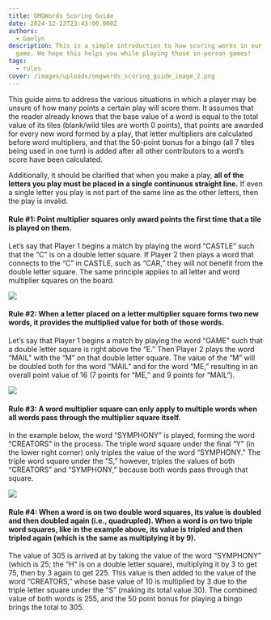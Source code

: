 ```yaml
---
title: OMGWords Scoring Guide
date: 2024-12-23T23:43:00.000Z
authors:
  - Gaelyn
description: This is a simple introduction to how scoring works in our favorite
  game. We hope this helps you while playing those in-person games!
tags:
  - rules
cover: /images/uploads/omgwords_scoring_guide_image_2.png
---
```

This guide aims to address the various situations in which a player may be unsure of how many points a certain play will score them. It assumes that the reader already knows that the base value of a word is equal to the total value of its tiles (blank/wild tiles are worth 0 points), that points are awarded for every new word formed by a play, that letter multipliers are calculated before word multipliers, and that the 50-point bonus for a bingo (all 7 tiles being used in one turn) is added after all other contributors to a word’s score have been calculated. 

Additionally, it should be clarified that when you make a play, **all of the letters you play must be placed in a single continuous straight line.** If even a single letter you play is not part of the same line as the other letters, then the play is invalid.

#### Rule #1: Point multiplier squares only award points the first time that a tile is played on them.

Let’s say that Player 1 begins a match by playing the word “CASTLE” such that the “C” is on a
double letter square. If Player 2 then plays a word that connects to the “C” in CASTLE, such as
“CAR,” they will not benefit from the double letter square. The same principle applies to all
letter and word multiplier squares on the board.

![](/images/uploads/omgwords_scoring_guide_image_1.png)

#### Rule #2: When a letter placed on a letter multiplier square forms two new words, it provides the multiplied value for both of those words.

Let’s say that Player 1 begins a match by playing the word “GAME” such that a double letter
square is right above the “E.” Then Player 2 plays the word “MAIL” with the “M” on that double
letter square. The value of the “M” will be doubled both for the word “MAIL” and for the word
“ME,” resulting in an overall point value of 16 (7 points for “ME,” and 9 points for “MAIL”).

![](/images/uploads/omgwords_scoring_guide_image_2.png)

#### Rule #3: A word multiplier square can only apply to multiple words when all words pass through the multiplier square itself.

In the example below, the word “SYMPHONY” is played, forming the word “CREATORS” in
the process. The triple word square under the final “Y” (in the lower right corner) only triples the
value of the word “SYMPHONY.” The triple word square under the “S,” however, triples the
values of both “CREATORS” and “SYMPHONY,” because both words pass through that square.

![](/images/uploads/omgwords_scoring_guide_image_3.png)

#### Rule #4: When a word is on two double word squares, its value is doubled and then doubled again (i.e., quadrupled). When a word is on two triple word squares, like in the example above, its value is tripled and then tripled again (which is the same as multiplying it by 9).

The value of 305 is arrived at by taking the value of the word “SYMPHONY” (which is 25; the
“H” is on a double letter square), multiplying it by 3 to get 75, then by 3 again to get 225. This
value is then added to the value of the word “CREATORS,” whose base value of 10 is multiplied
by 3 due to the triple letter square under the “S” (making its total value 30). The combined value
of both words is 255, and the 50 point bonus for playing a bingo brings the total to 305.
